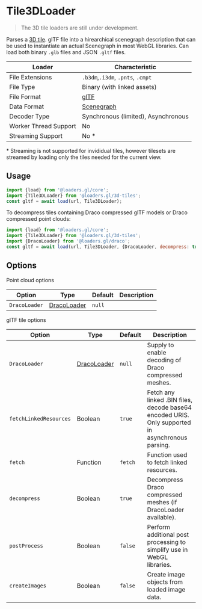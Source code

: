 # Tile3DLoader

> The 3D tile loaders are still under development.

Parses a [3D tile](https://github.com/AnalyticalGraphicsInc/3d-tiles). glTF file into a hirearchical scenegraph description that can be used to instantiate an actual Scenegraph in most WebGL libraries. Can load both binary `.glb` files and JSON `.gltf` files.

| Loader                | Characteristic  |
| --------------------- | --------------- |
| File Extensions       | `.b3dm`,`.i3dm`, `.pnts`, `.cmpt` |
| File Type             | Binary (with linked assets) |
| File Format           | [glTF](https://github.com/AnalyticalGraphicsInc/3d-tiles/tree/master/specification#tile-format-specifications)    |
| Data Format           | [Scenegraph](/docs/specifications/category-scenegraph) |
| Decoder Type          | Synchronous (limited), Asynchronous |
| Worker Thread Support | No              |
| Streaming Support     | No \*           |

\* Streaming is not supported for invididual tiles, however tilesets are streamed by loading only the tiles needed for the current view.

## Usage

```js
import {load} from '@loaders.gl/core';
import {Tile3DLoader} from '@loaders.gl/3d-tiles';
const gltf = await load(url, Tile3DLoader);
```

To decompress tiles containing Draco compressed glTF models or Draco compressed point clouds:

```js
import {load} from '@loaders.gl/core';
import {Tile3DLoader} from '@loaders.gl/3d-tiles';
import {DracoLoader} from '@loaders.gl/draco';
const gltf = await load(url, Tile3DLoader, {DracoLoader, decompress: true});
```

## Options

Point cloud options

| Option        | Type      | Default     | Description       |
| ------------- | --------- | ----------- | ----------------- |
| `DracoLoader`        | [DracoLoader](/docs/api-reference/draco/draco-loader)  | `null`      |


glTF tile options

| Option        | Type      | Default     | Description       |
| ------------- | --------- | ----------- | ----------------- |
| `DracoLoader`        | [DracoLoader](/docs/api-reference/draco/draco-loader)  | `null`      | Supply to enable decoding of Draco compressed meshes. |
| `fetchLinkedResources` | Boolean | `true`      | Fetch any linked .BIN files, decode base64 encoded URIS. Only supported in asynchronous parsing. |
| `fetch`              | Function  | `fetch` | Function used to fetch linked resources. |
| `decompress`         | Boolean | `true`      | Decompress Draco compressed meshes (if DracoLoader available). |
| `postProcess`        | Boolean | `false`     | Perform additional post processing to simplify use in WebGL libraries. |
| `createImages`       | Boolean  | `false`     | Create image objects from loaded image data. |
